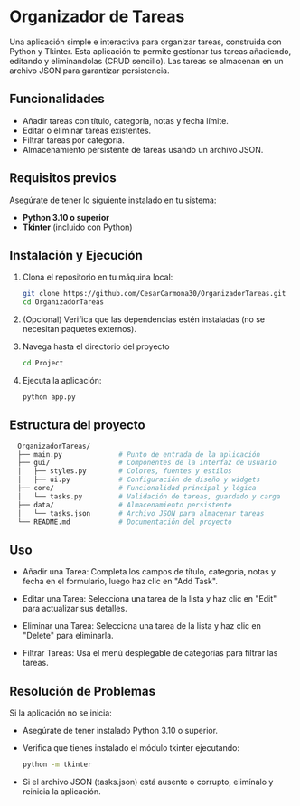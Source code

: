 # Organizador de Tareas

Una aplicación simple e interactiva para organizar tareas, construida con Python y Tkinter. Esta aplicación te permite gestionar tus tareas añadiendo, editando y eliminandolas (CRUD sencillo). Las tareas se almacenan en un archivo JSON para garantizar persistencia.

## Funcionalidades

- Añadir tareas con título, categoría, notas y fecha límite.
- Editar o eliminar tareas existentes.
- Filtrar tareas por categoría.
- Almacenamiento persistente de tareas usando un archivo JSON.

## Requisitos previos

Asegúrate de tener lo siguiente instalado en tu sistema:

- **Python 3.10 o superior**
- **Tkinter** (incluido con Python)

## Instalación y Ejecución

1. Clona el repositorio en tu máquina local:

   ```bash
   git clone https://github.com/CesarCarmona30/OrganizadorTareas.git
   cd OrganizadorTareas
   ```

2. (Opcional) Verifica que las dependencias estén instaladas (no se necesitan paquetes externos).

3. Navega hasta el directorio del proyecto

   ```bash
   cd Project
   ```

4. Ejecuta la aplicación:

   ```bash
   python app.py
   ```

## Estructura del proyecto

```bash
  OrganizadorTareas/
  ├── main.py              # Punto de entrada de la aplicación
  ├── gui/                 # Componentes de la interfaz de usuario
  │   ├── styles.py        # Colores, fuentes y estilos
  │   ├── ui.py            # Configuración de diseño y widgets
  ├── core/                # Funcionalidad principal y lógica
  │   └── tasks.py         # Validación de tareas, guardado y carga
  ├── data/                # Almacenamiento persistente
  │   └── tasks.json       # Archivo JSON para almacenar tareas
  └── README.md            # Documentación del proyecto
```

## Uso

- Añadir una Tarea:
  Completa los campos de título, categoría, notas y fecha en el formulario, luego haz clic en "Add Task".

- Editar una Tarea:
  Selecciona una tarea de la lista y haz clic en "Edit" para actualizar sus detalles.

- Eliminar una Tarea:
  Selecciona una tarea de la lista y haz clic en "Delete" para eliminarla.

- Filtrar Tareas:
  Usa el menú desplegable de categorías para filtrar las tareas.

## Resolución de Problemas

Si la aplicación no se inicia:

- Asegúrate de tener instalado Python 3.10 o superior.
- Verifica que tienes instalado el módulo tkinter ejecutando:

  ```bash
  python -m tkinter
  ```

- Si el archivo JSON (tasks.json) está ausente o corrupto, elimínalo y reinicia la aplicación.
